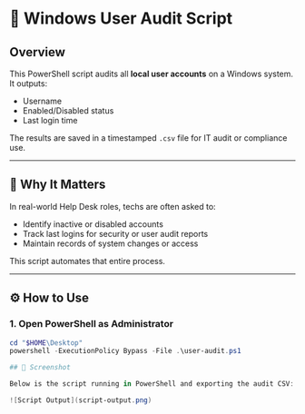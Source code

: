 # 🧾 Windows User Audit Script

## Overview
This PowerShell script audits all **local user accounts** on a Windows system. It outputs:
- Username
- Enabled/Disabled status
- Last login time

The results are saved in a timestamped `.csv` file for IT audit or compliance use.

---

## 🧠 Why It Matters
In real-world Help Desk roles, techs are often asked to:
- Identify inactive or disabled accounts
- Track last logins for security or user audit reports
- Maintain records of system changes or access

This script automates that entire process.

---

## ⚙️ How to Use

### 1. Open PowerShell as Administrator

```powershell
cd "$HOME\Desktop"
powershell -ExecutionPolicy Bypass -File .\user-audit.ps1

## 📸 Screenshot

Below is the script running in PowerShell and exporting the audit CSV:

![Script Output](script-output.png)
